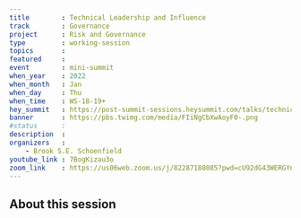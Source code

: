 ```yaml
---
title        : Technical Leadership and Influence
track        : Governance
project      : Risk and Governance
type         : working-session
topics       :
featured     :
event        : mini-summit
when_year    : 2022
when_month   : Jan
when_day     : Thu
when_time    : WS-18-19+
hey_summit   : https://post-summit-sessions.heysummit.com/talks/technical-leadership-and-influence/
banner       : https://pbs.twimg.com/media/FIiNgCbXwAoyF0-.png
#status      : 
description  :
organizers   :
    - Brook S.E. Schoenfield       
youtube_link : 7BogKizau3o
zoom_link    : https://us06web.zoom.us/j/82287188085?pwd=cU92dG43WERGYnpFOTUwN1VJRnhRUT09
---
```


## About this session
